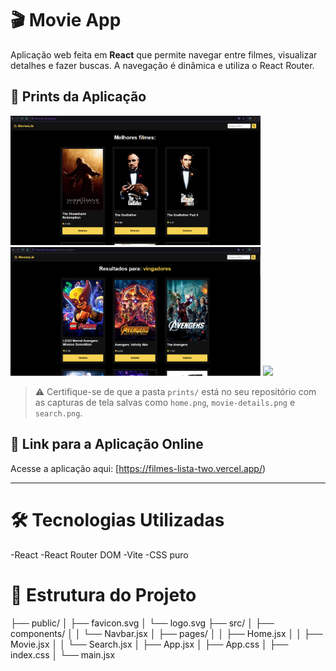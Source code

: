 # 🎬 Movie App

Aplicação web feita em **React** que permite navegar entre filmes, visualizar detalhes e fazer buscas. A navegação é dinâmica e utiliza o React Router.

## 📸 Prints da Aplicação

<p float="left">
  <img src="./prints/home.png" width="400"/>
  <img src="./prints/movie-details.png" width="400"/>
  <img src="./prints/search.png" width="400"/>
</p>

> ⚠️ Certifique-se de que a pasta `prints/` está no seu repositório com as capturas de tela salvas como `home.png`, `movie-details.png` e `search.png`.

## 🔗 Link para a Aplicação Online

Acesse a aplicação aqui: [https://filmes-lista-two.vercel.app/)  

---

# 🛠️ Tecnologias Utilizadas
-React
-React Router DOM
-Vite
-CSS puro

# 📁 Estrutura do Projeto
├── public/
│   ├── favicon.svg
│   └── logo.svg
├── src/
│   ├── components/
│   │   └── Navbar.jsx
│   ├── pages/
│   │   ├── Home.jsx
│   │   ├── Movie.jsx
│   │   └── Search.jsx
│   ├── App.jsx
│   ├── App.css
│   ├── index.css
│   └── main.jsx
